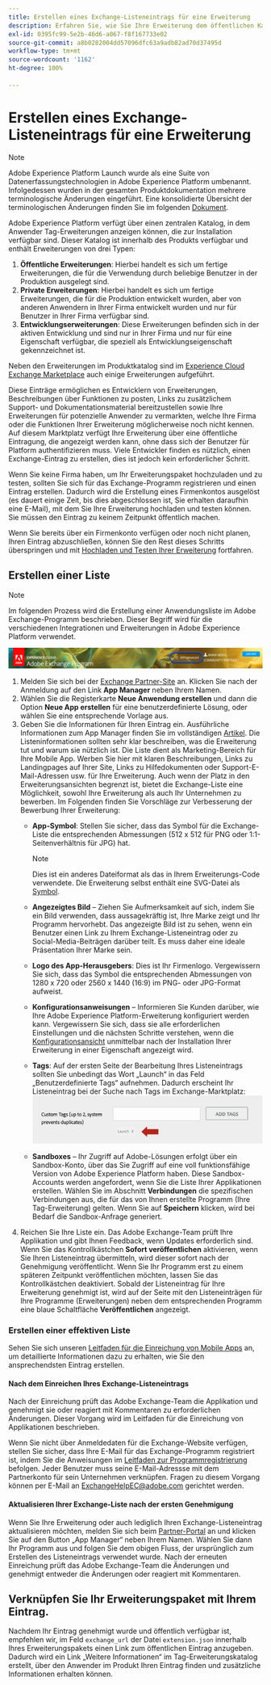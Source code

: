```yaml
---
title: Erstellen eines Exchange-Listeneintrags für eine Erweiterung
description: Erfahren Sie, wie Sie Ihre Erweiterung dem öffentlichen Katalog in Adobe Experience Platform hinzufügen.
exl-id: 0395fc99-5e2b-46d6-a067-f8f167733e02
source-git-commit: a8b0282004dd57096dfc63a9adb82ad70d37495d
workflow-type: tm+mt
source-wordcount: '1162'
ht-degree: 100%

---
```


# Erstellen eines Exchange-Listeneintrags für eine Erweiterung

>[!NOTE]
>
>Adobe Experience Platform Launch wurde als eine Suite von Datenerfassungstechnologien in Adobe Experience Platform umbenannt. Infolgedessen wurden in der gesamten Produktdokumentation mehrere terminologische Änderungen eingeführt. Eine konsolidierte Übersicht der terminologischen Änderungen finden Sie im folgenden [Dokument](../../term-updates.md).

Adobe Experience Platform verfügt über einen zentralen Katalog, in dem Anwender Tag-Erweiterungen anzeigen können, die zur Installation verfügbar sind. Dieser Katalog ist innerhalb des Produkts verfügbar und enthält Erweiterungen von drei Typen:

1. **Öffentliche Erweiterungen**: Hierbei handelt es sich um fertige Erweiterungen, die für die Verwendung durch beliebige Benutzer in der Produktion ausgelegt sind.
1. **Private Erweiterungen**: Hierbei handelt es sich um fertige Erweiterungen, die für die Produktion entwickelt wurden, aber von anderen Anwendern in Ihrer Firma entwickelt wurden und nur für Benutzer in Ihrer Firma verfügbar sind.
1. **Entwicklungserweiterungen**: Diese Erweiterungen befinden sich in der aktiven Entwicklung und sind nur in Ihrer Firma und nur für eine Eigenschaft verfügbar, die speziell als Entwicklungseigenschaft gekennzeichnet ist.

Neben den Erweiterungen im Produktkatalog sind im [Experience Cloud Exchange Marketplace](https://exchange.adobe.com/experiencecloud.experience-platform-launch.html#product) auch einige Erweiterungen aufgeführt.

Diese Einträge ermöglichen es Entwicklern von Erweiterungen, Beschreibungen über Funktionen zu posten, Links zu zusätzlichem Support- und Dokumentationsmaterial bereitzustellen sowie Ihre Erweiterungen für potenzielle Anwender zu vermarkten, welche Ihre Firma oder die Funktionen Ihrer Erweiterung möglicherweise noch nicht kennen. Auf diesem Marktplatz verfügt Ihre Erweiterung über eine öffentliche Eintragung, die angezeigt werden kann, ohne dass sich der Benutzer für Platform authentifizieren muss. Viele Entwickler finden es nützlich, einen Exchange-Eintrag zu erstellen, dies ist jedoch kein erforderlicher Schritt.

Wenn Sie keine Firma haben, um Ihr Erweiterungspaket hochzuladen und zu testen, sollten Sie sich für das Exchange-Programm registrieren und einen Eintrag erstellen.  Dadurch wird die Erstellung eines Firmenkontos ausgelöst (es dauert einige Zeit, bis dies abgeschlossen ist, Sie erhalten daraufhin eine E-Mail), mit dem Sie Ihre Erweiterung hochladen und testen können.  Sie müssen den Eintrag zu keinem Zeitpunkt öffentlich machen.

Wenn Sie bereits über ein Firmenkonto verfügen oder noch nicht planen, Ihren Eintrag abzuschließen, können Sie den Rest dieses Schritts überspringen und mit [Hochladen und Testen Ihrer Erweiterung](./upload-and-test.md) fortfahren.

## Erstellen einer Liste

>[!NOTE]
>
>Im folgenden Prozess wird die Erstellung einer Anwendungsliste im Adobe Exchange-Programm beschrieben. Dieser Begriff wird für die verschiedenen Integrationen und Erweiterungen in Adobe Experience Platform verwendet.

![Link-Speicherort in Experience Cloud App Manager](../images/getting-started/app-mgr-link.png)

1. Melden Sie sich bei der [Exchange Partner-Site](https://partners.adobe.com/exchangeprogram/experiencecloud) an. Klicken Sie nach der Anmeldung auf den Link **App Manager** neben Ihrem Namen.
1. Wählen Sie die Registerkarte **Neue Anwendung erstellen** und dann die Option **Neue App erstellen** für eine benutzerdefinierte Lösung, oder wählen Sie eine entsprechende Vorlage aus.
1. Geben Sie die Informationen für Ihren Eintrag ein. Ausführliche Informationen zum App Manager finden Sie im vollständigen [Artikel](https://adobeexchangeec.zendesk.com/hc/en-us/articles/360024197931). Die Listeninformationen sollten sehr klar beschreiben, was die Erweiterung tut und warum sie nützlich ist. Die Liste dient als Marketing-Bereich für Ihre Mobile App. Werben Sie hier mit klaren Beschreibungen, Links zu Landingpages auf Ihrer Site, Links zu Hilfedokumenten oder Support-E-Mail-Adressen usw. für Ihre Erweiterung. Auch wenn der Platz in den Erweiterungsansichten begrenzt ist, bietet die Exchange-Liste eine Möglichkeit, sowohl Ihre Erweiterung als auch Ihr Unternehmen zu bewerben. Im Folgenden finden Sie Vorschläge zur Verbesserung der Bewerbung Ihrer Erweiterung:
   - **App-Symbol**: Stellen Sie sicher, dass das Symbol für die Exchange-Liste die entsprechenden Abmessungen (512 x 512 für PNG oder 1:1-Seitenverhältnis für JPG) hat.

      >[!NOTE]
      >
      >Dies ist ein anderes Dateiformat als das in Ihrem Erweiterungs-Code verwendete. Die Erweiterung selbst enthält eine SVG-Datei als [Symbol](../manifest.md).

   - **Angezeigtes Bild** – Ziehen Sie Aufmerksamkeit auf sich, indem Sie ein Bild verwenden, dass aussagekräftig ist, Ihre Marke zeigt und Ihr Programm hervorhebt. Das angezeigte Bild ist zu sehen, wenn ein Benutzer einen Link zu Ihrem Exchange-Listeneintrag oder zu Social-Media-Beiträgen darüber teilt. Es muss daher eine ideale Präsentation Ihrer Marke sein.
   - **Logo des App-Herausgebers**: Dies ist Ihr Firmenlogo. Vergewissern Sie sich, dass das Symbol die entsprechenden Abmessungen von 1280 x 720 oder 2560 x 1440 (16:9) im PNG- oder JPG-Format aufweist.
   - **Konfigurationsanweisungen** – Informieren Sie Kunden darüber, wie Ihre Adobe Experience Platform-Erweiterung konfiguriert werden kann. Vergewissern Sie sich, dass sie alle erforderlichen Einstellungen und die nächsten Schritte verstehen, wenn die [Konfigurationsansicht](../configuration.md) unmittelbar nach der Installation Ihrer Erweiterung in einer Eigenschaft angezeigt wird. 
   - **Tags**: Auf der ersten Seite der Bearbeitung Ihres Listeneintrags sollten Sie unbedingt das Wort „Launch“ in das Feld „Benutzerdefinierte Tags“ aufnehmen. Dadurch erscheint Ihr Listeneintrag bei der Suche nach Tags im Exchange-Marktplatz:
      ![](../images/getting-started/custom-tags.jpg)
   - **Sandboxes** – Ihr Zugriff auf Adobe-Lösungen erfolgt über ein Sandbox-Konto, über das Sie Zugriff auf eine voll funktionsfähige Version von Adobe Experience Platform haben. Diese Sandbox-Accounts werden angefordert, wenn Sie die Liste Ihrer Applikationen erstellen. Wählen Sie im Abschnitt **Verbindungen** die spezifischen Verbindungen aus, die für das von Ihnen erstellte Programm (Ihre Tag-Erweiterung) gelten. Wenn Sie auf **Speichern** klicken, wird bei Bedarf die Sandbox-Anfrage generiert.
1. Reichen Sie Ihre Liste ein. Das Adobe Exchange-Team prüft Ihre Applikation und gibt Ihnen Feedback, wenn Updates erforderlich sind. Wenn Sie das Kontrollkästchen **Sofort veröffentlichen** aktivieren, wenn Sie Ihren Listeneintrag übermitteln, wird dieser sofort nach der Genehmigung veröffentlicht. Wenn Sie Ihr Programm erst zu einem späteren Zeitpunkt veröffentlichen möchten, lassen Sie das Kontrollkästchen deaktiviert. Sobald der Listeneintrag für Ihre Erweiterung genehmigt ist, wird auf der Seite mit den Listeneinträgen für Ihre Programme (Erweiterungen) neben dem entsprechenden Programm eine blaue Schaltfläche **Veröffentlichen** angezeigt.

### Erstellen einer effektiven Liste

Sehen Sie sich unseren [Leitfaden für die Einreichung von Mobile Apps](https://partners.adobe.com/exchangeprogram/experiencecloud/build/ec-exchange.html) an, um detaillierte Informationen dazu zu erhalten, wie Sie den ansprechendsten Eintrag erstellen.

#### Nach dem Einreichen Ihres Exchange-Listeneintrags

Nach der Einreichung prüft das Adobe Exchange-Team die Applikation und genehmigt sie oder reagiert mit Kommentaren zu erforderlichen Änderungen. Dieser Vorgang wird im Leitfaden für die Einreichung von Applikationen beschrieben.

Wenn Sie nicht über Anmeldedaten für die Exchange-Website verfügen, stellen Sie sicher, dass Ihre E-Mail für das Exchange-Programm registriert ist, indem Sie die Anweisungen im [Leitfaden zur Programmregistrierung](https://partners.adobe.com/content/mcp/us/en/home/reg-guide.html) befolgen. Jeder Benutzer muss seine E-Mail-Adressse mit dem Partnerkonto für sein Unternehmen verknüpfen. Fragen zu diesem Vorgang können per E-Mail an <ExchangeHelpEC@adobe.com> gerichtet werden.

#### Aktualisieren Ihrer Exchange-Liste nach der ersten Genehmigung

Wenn Sie Ihre Erweiterung oder auch lediglich Ihren Exchange-Listeneintrag aktualisieren möchten, melden Sie sich beim [Partner-Portal](https://partners.adobe.com/exchangeprogram/experiencecloud) an und klicken Sie auf den Button „App Manager“ neben Ihrem Namen. Wählen Sie dann Ihr Programm aus und folgen Sie dem obigen Fluss, der ursprünglich zum Erstellen des Listeneintrags verwendet wurde. Nach der erneuten Einreichung prüft das Adobe Exchange-Team die Änderungen und genehmigt entweder die Änderungen oder reagiert mit Kommentaren.

## Verknüpfen Sie Ihr Erweiterungspaket mit Ihrem Eintrag.

Nachdem Ihr Eintrag genehmigt wurde und öffentlich verfügbar ist, empfehlen wir, im Feld `exchange_url` der Datei `extension.json` innerhalb Ihres Erweiterungspakets einen Link zum öffentlichen Eintrag anzugeben.  Dadurch wird ein Link „Weitere Informationen“ im Tag-Erweiterungskatalog erstellt, über den Anwender im Produkt Ihren Eintrag finden und zusätzliche Informationen erhalten können.
